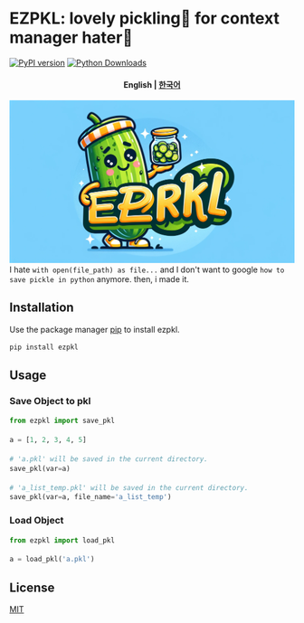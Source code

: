 # EZPKL: lovely pickling🥒 for context manager hater👊

 [![PyPI version](https://badge.fury.io/py/ezpkl.svg)](https://badge.fury.io/py/ezpkl) [![Python Downloads](https://static.pepy.tech/badge/ezpkl)](https://pepy.tech/project/ezpkl)

<h4 align="center">
    <p>
        English |
        <a href="https://github.com/yesinkim/ezpkl/blob/main/README_ko.md">한국어</a>
    </p>
</h4>

![EZPKL character](https://raw.githubusercontent.com/yesinkim/ezpkl/main/assets/banner.png)
I hate `with open(file_path) as file...` and I don't want to google `how to save pickle in python` anymore. 
then, i made it.

## Installation

Use the package manager [pip](https://pip.pypa.io/en/stable/) to install ezpkl.

```bash
pip install ezpkl
```

## Usage

### Save Object to pkl

```python
from ezpkl import save_pkl

a = [1, 2, 3, 4, 5]

# 'a.pkl' will be saved in the current directory.
save_pkl(var=a)

# 'a_list_temp.pkl' will be saved in the current directory.
save_pkl(var=a, file_name='a_list_temp')
```

### Load Object

```python
from ezpkl import load_pkl

a = load_pkl('a.pkl')
```

## License

[MIT](https://choosealicense.com/licenses/mit/)
